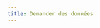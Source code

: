 ```yaml
---
title: Demander des données
---
```


<div class="container">

<DemandeForm title="Demander des données"></DemandeForm>

</div>


